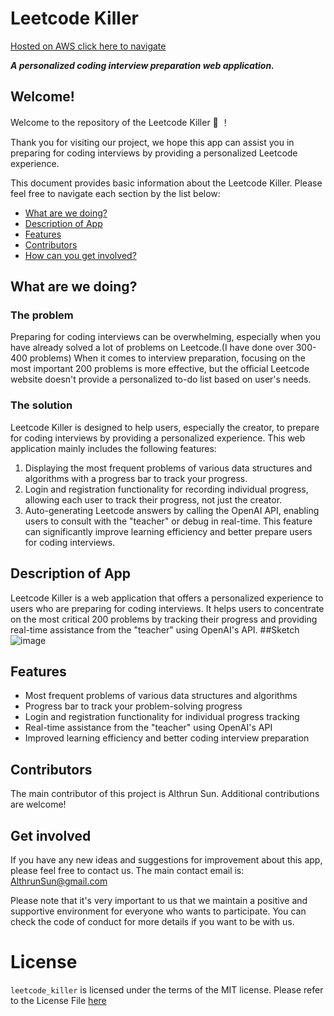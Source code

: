 # Leetcode Killer
[Hosted on AWS click here to navigate](http://ec2-34-222-141-10.us-west-2.compute.amazonaws.com:5000/)

***A personalized coding interview preparation web application.***

## Welcome!

Welcome to the repository of the Leetcode Killer :confetti_ball: ！

Thank you for visiting our project, we hope this app can assist you in preparing for coding interviews by providing a personalized Leetcode experience.

This document provides basic information about the Leetcode Killer. Please feel free to navigate each section by the list below:

* [What are we doing?](#what-are-we-doing)
* [Description of App](#description-of-app)
* [Features](#features)
* [Contributors](#contributors)
* [How can you get involved?](#get-involved)

## What are we doing?

### The problem

Preparing for coding interviews can be overwhelming, especially when you have already solved a lot of problems on Leetcode.(I have done over 300-400 problems) When it comes to interview preparation, focusing on the most important 200 problems is more effective, but the official Leetcode website doesn't provide a personalized to-do list based on user's needs.

### The solution

Leetcode Killer is designed to help users, especially the creator, to prepare for coding interviews by providing a personalized experience. This web application mainly includes the following features:

1. Displaying the most frequent problems of various data structures and algorithms with a progress bar to track your progress.
2. Login and registration functionality for recording individual progress, allowing each user to track their progress, not just the creator.
3. Auto-generating Leetcode answers by calling the OpenAI API, enabling users to consult with the "teacher" or debug in real-time. This feature can significantly improve learning efficiency and better prepare users for coding interviews.

## Description of App

Leetcode Killer is a web application that offers a personalized experience to users who are preparing for coding interviews. It helps users to concentrate on the most critical 200 problems by tracking their progress and providing real-time assistance from the "teacher" using OpenAI's API.
##Sketch
![image](https://user-images.githubusercontent.com/81791425/234162592-eb2aeb39-a723-4c1f-a892-50dda1426514.png)


## Features

- Most frequent problems of various data structures and algorithms
- Progress bar to track your problem-solving progress
- Login and registration functionality for individual progress tracking
- Real-time assistance from the "teacher" using OpenAI's API
- Improved learning efficiency and better coding interview preparation

## Contributors
The main contributor of this project is Althrun Sun. Additional contributions are welcome!

## Get involved 

If you have any new ideas and suggestions for improvement about this app, please feel free to contact us. The main contact email is: AlthrunSun@gmail.com

Please note that it's very important to us that we maintain a positive and supportive environment for everyone who wants to participate. You can check the code of conduct for more details if you want to be with us.

# License
`leetcode_killer` is licensed under the terms of the MIT license.
Please refer to the License File [here](https://github.com/[Your_Github_Username]/leetcode_killer/blob/main/LICENSE)
